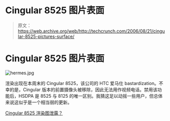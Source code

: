 # Cingular 8525 图片表面

> 原文：<https://web.archive.org/web/http://techcrunch.com/2006/08/21/cingular-8525-pictures-surface/>

# Cingular 8525 图片表面

![hermes.jpg](img/62c75e530a5c000b8894f25f801b6d98.png)

渲染出现在本周末的 Cingular 8525，该公司的 HTC 爱马仕 bastardization。不幸的是，Cingular 版本的前置摄像头被移除，因此无法用作视频电话。禁用该功能后，HSDPA 是 8525 与 8125 的唯一区别。我猜这足以动摇一些用户，但总体来说这似乎是一个相当弱的更新。

[Cingular 8525 渲染图泄露？](https://web.archive.org/web/20210301011008/http://www.engadgetmobile.com/2006/08/20/cingular-8525-htc-hermes-renderings-leaked/)